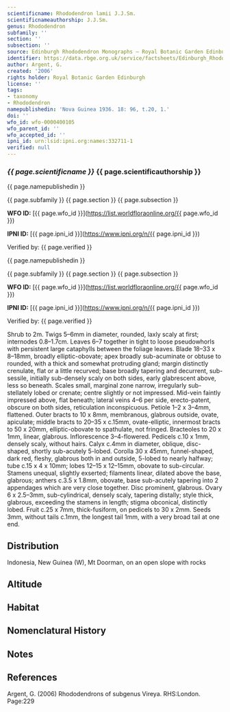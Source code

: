 ```yaml
---
scientificname: Rhododendron lamii J.J.Sm.
scientificnameauthorship: J.J.Sm.
genus: Rhododendron
subfamily: ''
section: ''
subsection: ''
source: Edinburgh Rhododendron Monographs – Royal Botanic Garden Edinburgh
identifier: https://data.rbge.org.uk/service/factsheets/Edinburgh_Rhododendron_Monographs.xhtml
author: Argent, G.
created: '2006'
rights holder: Royal Botanic Garden Edinburgh
license: ''
tags:
- taxonomy
- Rhododendron
namepublishedin: 'Nova Guinea 1936. 18: 96, t.20, 1.'
doi: ''
wfo_id: wfo-0000400105
wfo_parent_id: ''
wfo_accepted_id: ''
ipni_id: urn:lsid:ipni.org:names:332711-1
verified: null
---
```

### _{{ page.scientificname }}_ {{ page.scientificauthorship }}
 {{ page.namepublishedin }}

{{ page.subfamily }} {{ page.section }} {{ page.subsection }}

**WFO ID:** [{{ page.wfo_id }}](https://list.worldfloraonline.org/{{ page.wfo_id }})

**IPNI ID:** [{{ page.ipni_id }}](https://www.ipni.org/n/{{ page.ipni_id }})

Verified by: {{ page.verified }}

 {{ page.namepublishedin }}

{{ page.subfamily }} {{ page.section }} {{ page.subsection }}

**WFO ID:** [{{ page.wfo_id }}](https://list.worldfloraonline.org/{{ page.wfo_id }})

**IPNI ID:** [{{ page.ipni_id }}](https://www.ipni.org/n/{{ page.ipni_id }})

Verified by: {{ page.verified }}



Shrub to 2m. Twigs 5–6mm in diameter, rounded, laxly scaly at first; internodes 0.8–1.7cm. Leaves 6–7 together in tight to loose pseudowhorls with persistent large cataphylls between the foliage leaves. Blade 18–33 x 8–18mm, broadly elliptic-obovate; apex broadly sub-acuminate or obtuse to rounded, with a thick and somewhat protruding gland; margin distinctly crenulate, flat or a little recurved; base broadly tapering and decurrent, sub-sessile, initially sub-densely scaly on both sides, early glabrescent above, less so beneath. Scales small, marginal zone narrow, irregularly sub-stellately lobed or crenate; centre slightly or not impressed. Mid-vein faintly impressed above, flat beneath; lateral veins 4–6 per side, erecto-patent, obscure on both sides, reticulation inconspicuous. Petiole 1–2 x 3–4mm, flattened. Outer bracts to 10 x 8mm, membranous, glabrous outside, ovate, apiculate; middle bracts to 20–35 x c.15mm, ovate-elliptic, innermost bracts to 50 x 20mm, elliptic-obovate to spathulate, not fringed. Bracteoles to 20 x 1mm, linear, glabrous. Inflorescence 3–4-flowered. Pedicels c.10 x 1mm, densely scaly, without hairs. Calyx c.4mm in diameter, oblique, disc-shaped, shortly sub-acutely 5-lobed. Corolla 30 x 45mm, funnel-shaped, dark red, fleshy, glabrous both in and outside, 5-lobed to nearly halfway; tube c.15 x 4 x 10mm; lobes 12–15 x 12–15mm, obovate to sub-circular. Stamens unequal, slightly exserted; filaments linear, dilated above the base, glabrous; anthers c.3.5 x 1.8mm, obovate, base sub-acutely tapering into 2 appendages which are very close together. Disc prominent, glabrous. Ovary 6 x 2.5–3mm, sub-cylindrical, densely scaly, tapering distally; style thick, glabrous, exceeding the stamens in length; stigma obconical, distinctly lobed. Fruit c.25 x 7mm, thick-fusiform, on pedicels to 30 x 2mm. Seeds 3mm, without tails c.1mm, the longest tail 1mm, with a very broad tail at one end.

## Distribution
Indonesia, New Guinea (W), Mt Doorman, on an open slope with rocks

## Altitude


## Habitat


## Nomenclatural History

                       
## Notes


## References

Argent, G. (2006) Rhododendrons of subgenus Vireya. RHS:London. Page:229
